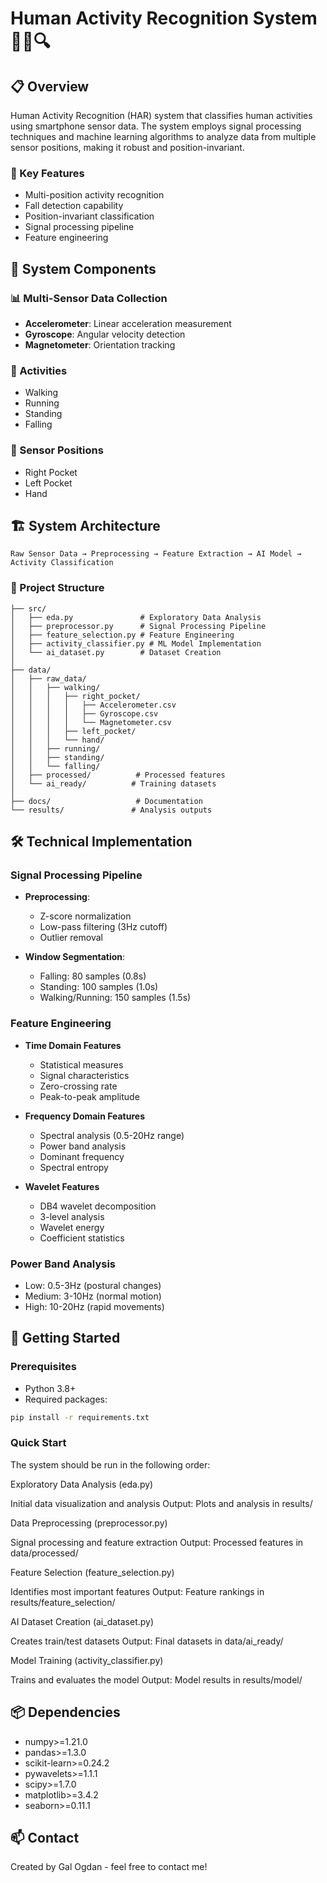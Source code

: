# Human Activity Recognition System 🏃‍♂️🔍



## 📋 Overview
Human Activity Recognition (HAR) system that classifies human activities using smartphone sensor data. The system employs signal processing techniques and machine learning algorithms to analyze data from multiple sensor positions, making it robust and position-invariant.

### 🎯 Key Features
- Multi-position activity recognition
- Fall detection capability
- Position-invariant classification
- Signal processing pipeline
- Feature engineering

## 🌟 System Components

### 📊 Multi-Sensor Data Collection
- **Accelerometer**: Linear acceleration measurement
- **Gyroscope**: Angular velocity detection
- **Magnetometer**: Orientation tracking

### 🎯 Activities
- Walking
- Running
- Standing
- Falling

### 📱 Sensor Positions
- Right Pocket
- Left Pocket
- Hand

## 🏗️ System Architecture

```
Raw Sensor Data → Preprocessing → Feature Extraction → AI Model → Activity Classification
```

### 📂 Project Structure
```
├── src/
│   ├── eda.py               # Exploratory Data Analysis
│   ├── preprocessor.py      # Signal Processing Pipeline
│   ├── feature_selection.py # Feature Engineering
│   ├── activity_classifier.py # ML Model Implementation
│   └── ai_dataset.py        # Dataset Creation
│
├── data/
│   ├── raw_data/
│   │   ├── walking/
│   │   │   ├── right_pocket/
│   │   │   │   ├── Accelerometer.csv
│   │   │   │   ├── Gyroscope.csv
│   │   │   │   └── Magnetometer.csv
│   │   │   ├── left_pocket/
│   │   │   └── hand/
│   │   ├── running/
│   │   ├── standing/
│   │   └── falling/
│   ├── processed/          # Processed features
│   └── ai_ready/          # Training datasets
│
├── docs/                   # Documentation
└── results/               # Analysis outputs
```

## 🛠️ Technical Implementation

### Signal Processing Pipeline
- **Preprocessing**: 
  - Z-score normalization
  - Low-pass filtering (3Hz cutoff)
  - Outlier removal

- **Window Segmentation**:
  - Falling: 80 samples (0.8s)
  - Standing: 100 samples (1.0s)
  - Walking/Running: 150 samples (1.5s)

### Feature Engineering
- **Time Domain Features**
  - Statistical measures
  - Signal characteristics
  - Zero-crossing rate
  - Peak-to-peak amplitude

- **Frequency Domain Features**
  - Spectral analysis (0.5-20Hz range)
  - Power band analysis
  - Dominant frequency
  - Spectral entropy

- **Wavelet Features**
  - DB4 wavelet decomposition
  - 3-level analysis
  - Wavelet energy
  - Coefficient statistics

### Power Band Analysis
- Low: 0.5-3Hz (postural changes)
- Medium: 3-10Hz (normal motion)
- High: 10-20Hz (rapid movements)

## 🚀 Getting Started

### Prerequisites
- Python 3.8+
- Required packages:
```bash
pip install -r requirements.txt
```

### Quick Start

The system should be run in the following order:

Exploratory Data Analysis (eda.py)

Initial data visualization and analysis
Output: Plots and analysis in results/


Data Preprocessing (preprocessor.py)

Signal processing and feature extraction
Output: Processed features in data/processed/


Feature Selection (feature_selection.py)

Identifies most important features
Output: Feature rankings in results/feature_selection/


AI Dataset Creation (ai_dataset.py)

Creates train/test datasets
Output: Final datasets in data/ai_ready/


Model Training (activity_classifier.py)

Trains and evaluates the model
Output: Model results in results/model/

## 📦 Dependencies
- numpy>=1.21.0
- pandas>=1.3.0
- scikit-learn>=0.24.2
- pywavelets>=1.1.1
- scipy>=1.7.0
- matplotlib>=3.4.2
- seaborn>=0.11.1


## 📫 Contact
Created by Gal Ogdan - feel free to contact me!
